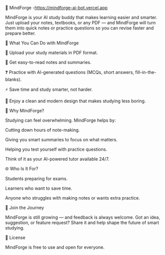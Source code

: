 🧠 MindForge -https://mindforge-ai-bot.vercel.app

MindForge is your AI study buddy that makes learning easier and smarter.
Just upload your notes, textbooks, or any PDF — and MindForge will turn them into quick notes or practice questions so you can revise faster and prepare better.


🌟 What You Can Do with MindForge

📂 Upload your study materials in PDF format.

📝 Get easy-to-read notes and summaries.

❓ Practice with AI-generated questions (MCQs, short answers, fill-in-the-blanks).

⚡ Save time and study smarter, not harder.

🎨 Enjoy a clean and modern design that makes studying less boring.


🎯 Why MindForge?

Studying can feel overwhelming.
MindForge helps by:

Cutting down hours of note-making.

Giving you smart summaries to focus on what matters.

Helping you test yourself with practice questions.

Think of it as your AI-powered tutor available 24/7.


🌐 Who Is It For?

Students preparing for exams.

Learners who want to save time.

Anyone who struggles with making notes or wants extra practice.


🤝 Join the Journey

MindForge is still growing — and feedback is always welcome.
Got an idea, suggestion, or feature request? Share it and help shape the future of smart studying.


📜 License

MindForge is free to use and open for everyone.

